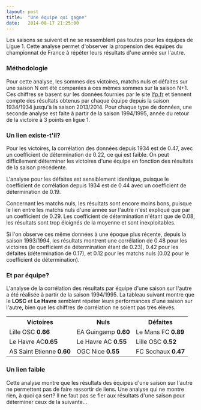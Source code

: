 ```yaml
---
layout: post
title:  "Une équipe qui gagne"
date:   2014-08-17 21:25:00
---
```


Les saisons se suivent et ne se ressemblent pas toutes pour les équipes de Ligue 1.
Cette analyse permet d'observer la propension des équipes du championnat de France à répéter leurs résultats d'une année sur l'autre.

### Méthodologie

Pour cette analyse, les sommes des victoires, matchs nuls et défaites sur une saison N ont été comparées à ces mêmes sommes sur la saison N+1.
Ces chiffres se basent sur les données fournies par le site [lfp.fr](http://www.lfp.fr "lfp.fr") et tiennent compte des résultats obtenus par chaque équipe depuis la saison 1934/1934 jusqu'à la saison 2013/2014.
Pour chaque type de données, une seconde analyse est faite à partir de la saison 1994/1995, année du retour de la victoire à 3 points en ligue 1.

### Un lien existe-t'il?

Pour les victoires, la corrélation des données depuis 1934 est de 0.47, avec un coefficient de détermination de 0.22, ce qui est faible. On peut difficilement déterminer les victoires d'une équipe en fonction des résultats de la saison précédente.

L'analyse pour les défaites est sensiblement identique, puisque le coefficient de corrélation depuis 1934 est de 0.44 avec un coefficient de détermination de 0.19.

Concernant les matchs nuls, les résultats sont encore moins bons, puisque le lien entre les matchs nuls d'une année sur l'autre n'est expliqué que par un coefficient de 0.29. Les coefficient de détermination n'étant que de 0.08, les résultats sont trop éloignés de la moyenne et sont inexploitables.

Si l'on observe ces même données à une époque plus récente, depuis la saison 1993/1994, les résultats montrent une corrélation de 0.48 pour les victoires (le coefficient de détermination étant de 0.23), 0.42 pour les défaites (détermination de 0.17), et 0.12 pour les matchs nuls (0.02 pour le coefficient de détermination).

### Et par équipe?

L'analyse de la corrélation des résultats par équipe d'une saison sur l'autre a été réalisée à partir de la saison 1994/1995. La tableau suivant montre que le **LOSC** et **Le Havre** semblent répéter leurs performances d'une saison sur l'autre, bien que les chiffres de corrélation ne soient pas très élevés.

<table>
  <tr>
    <th>Victoires</th>
    <th>Nuls</th>
    <th>Défaites</th>
  </tr>
  <tr>
    <td>Lille OSC <strong>0.66</strong></td>
    <td>EA Guingamp <strong>0.60</strong></td>
    <td>Le Mans FC <strong>0.89</strong></td>
  </tr>
  <tr>
    <td>Le Havre AC<strong>0.65</strong></td>
    <td>Le Havre AC <strong>0.55</strong></td>
    <td>Lille OSC <strong>0.52</strong></td>
  </tr>
  <tr>
    <td>AS Saint Etienne <strong>0.60</strong></td>
    <td>OGC Nice <strong>0.55</strong></td>
    <td>FC Sochaux <strong>0.47</strong></td>
  </tr>
</table> 

### Un lien faible

Cette analyse montre que les résultats des équipes d'une saison sur l'autre ne permettent pas de faire ressortir de liens. Une analyse qui ne montre rien, à quoi ça sert? Il ne faut pas se fier aux résultats d'une saison pour déterminer ceux de la suivante...
